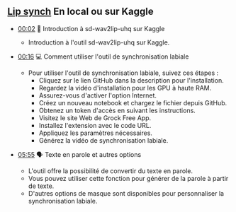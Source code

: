 ## [Lip synch](https://github.com/zachysaur/sd-wav2lip-uhq-Kaggle)  En local ou sur Kaggle

- [00:02](https://www.youtube.com/watch?v=yz16uTfAxkM&t=2s) 🚀 Introduction à sd-wav2lip-uhq sur Kaggle

  - Introduction à l'outil sd-wav2lip-uhq sur Kaggle.

- [00:16](https://www.youtube.com/watch?v=yz16uTfAxkM&t=16s) 💻 Comment utiliser l'outil de synchronisation labiale

  - Pour utiliser l'outil de synchronisation labiale, suivez ces étapes :
    - Cliquez sur le lien GitHub dans la description pour l'installation.
    - Regardez la vidéo d'installation pour les GPU à haute RAM.
    - Assurez-vous d'activer l'option Internet.
    - Créez un nouveau notebook et chargez le fichier depuis GitHub.
    - Obtenez un token d'accès en suivant les instructions.
    - Visitez le site Web de Grock Free App.
    - Installez l'extension avec le code URL.
    - Appliquez les paramètres nécessaires.
    - Générez la vidéo de synchronisation labiale.

- [05:55](https://www.youtube.com/watch?v=yz16uTfAxkM&t=355s) 🗣️ Texte en parole et autres options

  - L'outil offre la possibilité de convertir du texte en parole.
  - Vous pouvez utiliser cette fonction pour générer de la parole à partir de texte.
  - D'autres options de masque sont disponibles pour personnaliser la synchronisation labiale.
